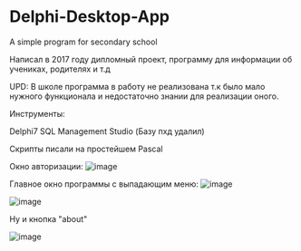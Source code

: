 # Delphi-Desktop-App
A simple program for secondary school

Написал в 2017 году дипломный проект, программу для информации об учениках, родителях и т.д 

UPD: В школе программа в работу не реализована т.к было мало нужного функционала и недостаточно знании для реализации оного.

Инструменты:

Delphi7
SQL Management Studio (Базу пхд удалил)

Скрипты писали на простейшем Pascal

Окно авторизации:
![image](https://user-images.githubusercontent.com/37338891/113474663-d9d30f00-94a3-11eb-8469-3159611f94c5.png)

Главное окно программы с выпадающим меню:
![image](https://user-images.githubusercontent.com/37338891/113474684-fa02ce00-94a3-11eb-8c17-8df214ecefe1.png)

![image](https://user-images.githubusercontent.com/37338891/113474742-68e02700-94a4-11eb-8299-5149870d3dfd.png)

Ну и кнопка "about"

![image](https://user-images.githubusercontent.com/37338891/113474772-96c56b80-94a4-11eb-963c-87ab9ee1faf0.png)



